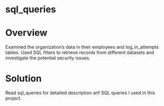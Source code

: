# sql_queries

# Overview
Examined the organization’s data in their employees and log_in_attempts tables. Used SQL filters to retrieve records from different datasets and investigate the potential security issues.

# Solution
Read sql_queries for detailed description anf SQL queries I used in this project.
